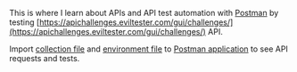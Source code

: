 This is where I learn about APIs and API test automation with [Postman](https://www.postman.com) by testing [https://apichallenges.eviltester.com/gui/challenges/](https://apichallenges.eviltester.com/gui/challenges/) API.

Import [collection file](postman/collections/API-challenger-collection.json) and [environment file](Challenger.postman_environment.json) to [Postman application](https://www.postman.com) to see API requests and tests.
